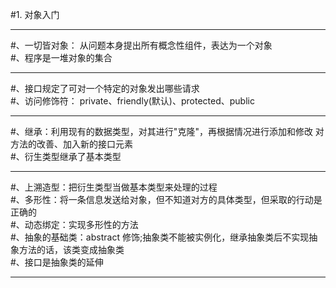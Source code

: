 #1. 对象入门
<hr/>
#、一切皆对象： 从问题本身提出所有概念性组件，表达为一个对象<br/>
#、程序是一堆对象的集合<br/>
<hr/>
#、接口规定了可对一个特定的对象发出哪些请求<br/>
#、访问修饰符：
    private、friendly(默认)、protected、public
<hr>
#、继承：利用现有的数据类型，对其进行"克隆"，再根据情况进行添加和修改
对方法的改善、加入新的接口元素<br/>
#、衍生类型继承了基本类型
<hr/>
#、上溯造型：把衍生类型当做基本类型来处理的过程<br/>
#、多形性：将一条信息发送给对象，但不知道对方的具体类型，但采取的行动是正确的<br/>
#、动态绑定：实现多形性的方法<br/>
#、抽象的基础类：abstract 修饰;抽象类不能被实例化，继承抽象类后不实现抽象方法的话，该类变成抽象类<br/>
#、接口是抽象类的延伸
<hr/>



